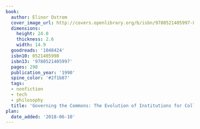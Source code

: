 ```yaml
---
book:
  author: Elinor Ostrom
  cover_image_url: http://covers.openlibrary.org/b/isbn/9780521405997-L.jpg
  dimensions:
    height: 24.0
    thickness: 2.6
    width: 14.9
  goodreads: '1048424'
  isbn10: 0521405998
  isbn13: '9780521405997'
  pages: 298
  publication_year: '1990'
  spine_color: '#2f1b87'
  tags:
  - nonfiction
  - tech
  - philosophy
  title: 'Governing the Commons: The Evolution of Institutions for Collective Action'
plan:
  date_added: '2018-06-10'
---
```

